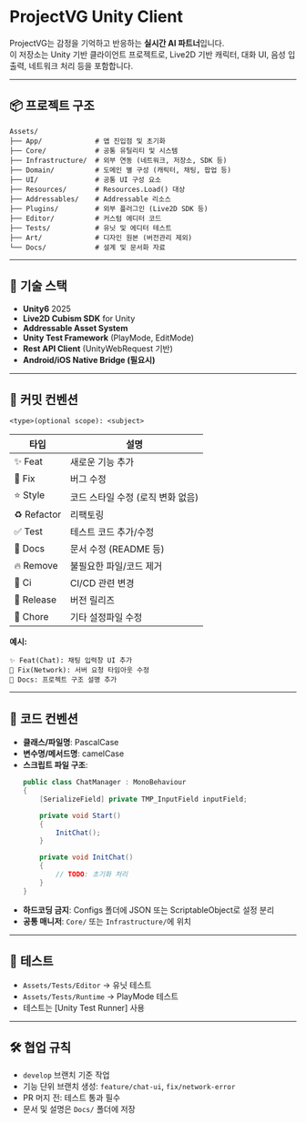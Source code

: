 
# ProjectVG Unity Client

ProjectVG는 감정을 기억하고 반응하는 **실시간 AI 파트너**입니다.  
이 저장소는 Unity 기반 클라이언트 프로젝트로, Live2D 기반 캐릭터, 대화 UI, 음성 입출력, 네트워크 처리 등을 포함합니다.

---

## 📦 프로젝트 구조

```plaintext
Assets/
├── App/             # 앱 진입점 및 초기화
├── Core/            # 공통 유틸리티 및 시스템
├── Infrastructure/  # 외부 연동 (네트워크, 저장소, SDK 등)
├── Domain/          # 도메인 별 구성 (캐릭터, 채팅, 팝업 등)
├── UI/              # 공통 UI 구성 요소
├── Resources/       # Resources.Load() 대상
├── Addressables/    # Addressable 리소스
├── Plugins/         # 외부 플러그인 (Live2D SDK 등)
├── Editor/          # 커스텀 에디터 코드
├── Tests/           # 유닛 및 에디터 테스트
├── Art/             # 디자인 원본 (버전관리 제외)
└── Docs/            # 설계 및 문서화 자료
```

---

## 🧩 기술 스택

- **Unity6** 2025
- **Live2D Cubism SDK** for Unity
- **Addressable Asset System**
- **Unity Test Framework** (PlayMode, EditMode)
- **Rest API Client** (UnityWebRequest 기반)
- **Android/iOS Native Bridge (필요시)**

---

## 💬 커밋 컨벤션

```
<type>(optional scope): <subject>
```

| 타입       | 설명                            |
|------------|---------------------------------|
| ✨ Feat     | 새로운 기능 추가                 |
| 🐛 Fix      | 버그 수정                        |
| ⭐️ Style    | 코드 스타일 수정 (로직 변화 없음) |
| ♻️ Refactor | 리팩토링                         |
| ✅ Test     | 테스트 코드 추가/수정            |
| 📝 Docs     | 문서 수정 (README 등)            |
| 🔥 Remove   | 불필요한 파일/코드 제거          |
| 💚 Ci       | CI/CD 관련 변경                  |
| 🔖 Release  | 버전 릴리즈                      |
| 🔧 Chore    | 기타 설정파일 수정               |

**예시:**
```
✨ Feat(Chat): 채팅 입력창 UI 추가
🐛 Fix(Network): 서버 요청 타임아웃 수정
📝 Docs: 프로젝트 구조 설명 추가
```

---

## 📐 코드 컨벤션

- **클래스/파일명**: PascalCase  
- **변수명/메서드명**: camelCase  
- **스크립트 파일 구조**:
  ```csharp
  public class ChatManager : MonoBehaviour
  {
      [SerializeField] private TMP_InputField inputField;

      private void Start()
      {
          InitChat();
      }

      private void InitChat()
      {
          // TODO: 초기화 처리
      }
  }
  ```
- **하드코딩 금지**: Configs 폴더에 JSON 또는 ScriptableObject로 설정 분리
- **공통 매니저**: `Core/` 또는 `Infrastructure/`에 위치

---

## 🧪 테스트

- `Assets/Tests/Editor` → 유닛 테스트
- `Assets/Tests/Runtime` → PlayMode 테스트
- 테스트는 [Unity Test Runner] 사용

---

## 🛠 협업 규칙

- `develop` 브랜치 기준 작업
- 기능 단위 브랜치 생성: `feature/chat-ui`, `fix/network-error`
- PR 머지 전: 테스트 통과 필수
- 문서 및 설명은 `Docs/` 폴더에 저장


